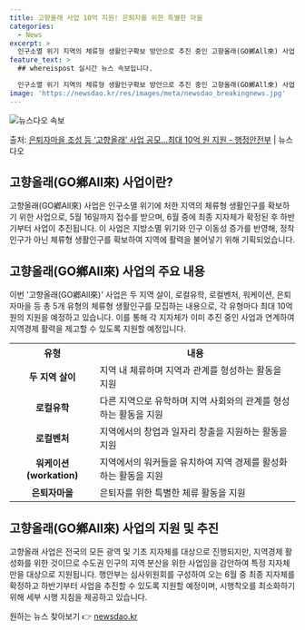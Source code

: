 ```yaml
---
title: 고향올래 사업 10억 지원! 은퇴자를 위한 특별한 마을
categories:
  - News
excerpt: >
  인구소멸 위기 지역의 체류형 생활인구확보 방안으로 추진 중인 고향올래(GO鄕All來) 사업 공모가 오는 5월…
feature_text: >
  ## whereispost 실시간 뉴스 속보입니다.

  인구소멸 위기 지역의 체류형 생활인구확보 방안으로 추진 중인 고향올래(GO鄕All來) 사업 공모가 오는 5월…
image: 'https://newsdao.kr/res/images/meta/newsdao_breakingnews.jpg'
---
```


![뉴스다오 속보](https://newsdao.kr/res/images/meta/newsdao_breakingnews.jpg)

<p>출처: <a href="https://newsdao.kr/3586" rel="dofollow">은퇴자마을 조성 등  ‘고향올래’ 사업 공모…최대 10억 원 지원 - 행정안전부</a> | 뉴스다오</p>

<h2 data-ke-size="size26">고향올래(GO鄕All來) 사업이란?</h2>
<p data-ke-size="size16">고향올래(GO鄕All來) 사업은 인구소멸 위기에 처한 지역의 체류형 생활인구를 확보하기 위한 사업으로, 5월 16일까지 접수를 받으며, 6월 중에 최종 지자체가 확정된 후 하반기부터 사업이 추진됩니다. 이 사업은 지방소멸 위기와 인구 이동성 증가를 반영해, 정착인구가 아닌 체류형 생활인구를 확보하여 지역에 활력을 불어넣기 위해 기획되었습니다.</p>

<h2 data-ke-size="size26">고향올래(GO鄕All來) 사업의 주요 내용</h2>
<p data-ke-size="size16">이번 '고향올래(GO鄕All來)' 사업은 두 지역 살이, 로컬유학, 로컬벤처, 워케이션, 은퇴자마을 등 총 5개 유형의 체류형 생활인구를 모집하는 내용으로, 각 유형마다 최대 10억 원의 지원을 예정하고 있습니다. 이를 통해 각 지자체가 이미 추진 중인 사업과 연계하여 지역경제 활력을 제고할 수 있도록 지원할 예정입니다.</p>

<table>
  <tr>
    <th>유형</th>
    <th>내용</th>
  </tr>
  <tr>
    <td style="text-align: center; height: 17px;"><b>두 지역 살이</b></td>
    <td>지역 내 체류하며 지역과 관계를 형성하는 활동을 지원</td>
  </tr>
  <tr>
    <td style="text-align: center; height: 17px;"><b>로컬유학</b></td>
    <td>다른 지역으로 유학하며 지역 사회와의 관계를 형성하는 활동을 지원</td>
  </tr>
  <tr>
    <td style="text-align: center; height: 17px;"><b>로컬벤처</b></td>
    <td>지역에서의 창업과 일자리 창출을 지원하는 활동을 지원</td>
  </tr>
  <tr>
    <td style="text-align: center; height: 17px;"><b>워케이션(workation)</b></td>
    <td>지역에서의 워커들을 유치하여 지역 경제를 활성화하는 활동을 지원</td>
  </tr>
  <tr>
    <td style="text-align: center; height: 17px;"><b>은퇴자마을</b></td>
    <td>은퇴자를 위한 특별한 체류 활동을 지원</td>
  </tr>
</table>

<h2 data-ke-size="size26">고향올래(GO鄕All來) 사업의 지원 및 추진</h2>
<p data-ke-size="size16">고향올래 사업은 전국의 모든 광역 및 기초 지자체를 대상으로 진행되지만, 지역경제 활성화를 위한 것이므로 수도권 인구의 지역 분산을 위한 사업임을 감안하여 특정 지자체만을 대상으로 지원됩니다. 행안부는 심사위원회를 구성하여 오는 6월 중 최종 지자체를 확정하고 하반기부터 사업을 추진할 수 있도록 지원할 예정이며, 시행착오를 최소화하기 위해 세부 시행 지침을 제공하고 있습니다.</p> 

원하는 뉴스 찾아보기 👉 <a href="https://newsdao.kr" rel="dofollow">newsdao.kr</a>


